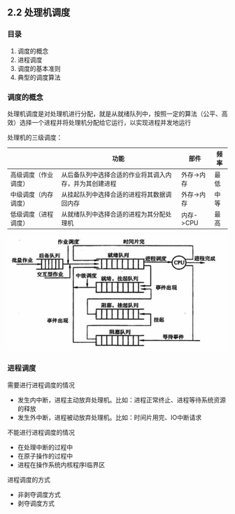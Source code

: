 ## 2.2 处理机调度

### 目录

1. 调度的概念
2. 进程调度
3. 调度的基本准则
4. 典型的调度算法



### 调度的概念

处理机调度是对处理机进行分配，就是从就绪队列中，按照一定的算法（公平、高效）选择一个进程并将处理机分配给它运行，以实现进程并发地运行



处理机的三级调度：

|                      | 功能                                                   | 部件       | 频率 |
| -------------------- | ------------------------------------------------------ | ---------- | ---- |
| 高级调度（作业调度） | 从后备队列中选择合适的作业将其调入内存，并为其创建进程 | 外存->内存 | 最低 |
| 中级调度（内存调度） | 从挂起队列中选择合适的进程将其数据调回内存             | 外存->内存 | 中等 |
| 低级调度（进程调度） | 从就绪队列中选择合适的进程为其分配处理机               | 内存->CPU  | 最高 |

![image-20211103195513170](image-20211103195513170.png)



### 进程调度

需要进行进程调度的情况

* 发生内中断，进程主动放弃处理机。比如：进程正常终止、进程等待系统资源的释放
* 发生外中断，进程被动放弃处理机。比如：时间片用完、IO中断请求



不能进行进程调度的情况

* 在处理中断的过程中
* 在原子操作的过程中
* 进程在操作系统内核程序l临界区



进程调度的方式

* 非剥夺调度方式
* 剥夺调度方式
